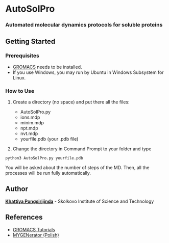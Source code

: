 # AutoSolPro
### Automated molecular dynamics protocols for soluble proteins
## Getting Started
### Prerequisites
* [GROMACS](http://www.gromacs.org/) needs to be installed.
* If you use Windows, you may run by Ubuntu in Windows Subsystem for Linux.
### How to Use
1. Create a directory (no space) and put there all the files:
    * AutoSolPro.py
    * ions.mdp
    * minim.mdp
    * npt.mdp
    * nvt.mdp
    * yourfile.pdb (your .pdb file)
    
2. Change the directory in Command Prompt to your folder and type
```
python3 AutoSolPro.py yourfile.pdb
```
You will be asked about the number of steps of the MD. Then, all the processes will be run fully automatically.

## Author
**[Khattiya Pongsirijinda](mailto:Khattiya.Pongsirijinda@skoltech.ru)** - Skolkovo Institute of Science and Technology

## References
* [GROMACS Tutorials](http://www.mdtutorials.com/gmx/)
* [MYGENerator (Polish)](https://mygen.wbbib.uj.edu.pl/mygenerator)
